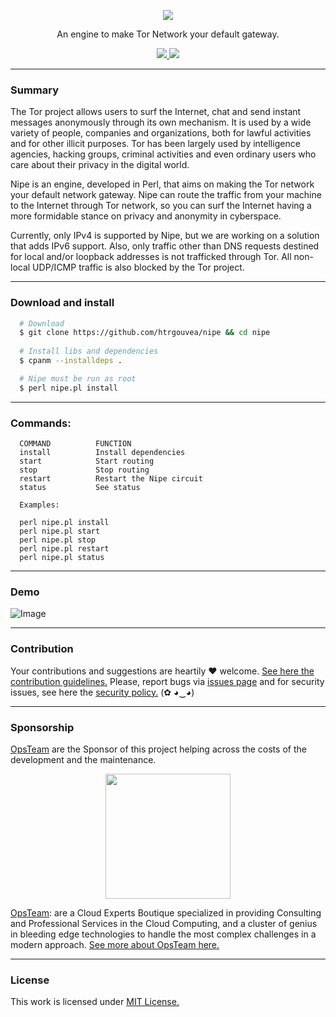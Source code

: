 <p align="center">
  <img src="https://heitorgouvea.me/images/projects/nipe/logo.png">
  <p align="center">An engine to make Tor Network your default gateway.</p>
  <p align="center">
    <a href="/LICENSE.md">
      <img src="https://img.shields.io/badge/license-MIT-blue.svg">
    </a>
    <a href="https://github.com/htrgouvea/nipe/releases">
      <img src="https://img.shields.io/badge/version-0.9.7-blue.svg">
    </a>
  </p>
</p>

---

### Summary

The Tor project allows users to surf the Internet, chat and send instant messages anonymously through its own mechanism. 
It is used by a wide variety of people, companies and organizations, both for lawful activities and for other illicit purposes. Tor has been largely used by intelligence agencies, hacking groups, criminal activities and even ordinary users who care about their privacy in the digital world.
  
Nipe is an engine, developed in Perl, that aims on making the Tor network your default network gateway. Nipe can route the traffic from your machine to the Internet through Tor network, so you can surf the Internet having a more formidable stance on privacy and anonymity in cyberspace.
  
Currently, only IPv4 is supported by Nipe, but we are working on a solution that adds IPv6 support. Also, 
only traffic other than DNS requests destined for local and/or loopback addresses is not trafficked through Tor. 
All non-local UDP/ICMP traffic is also blocked by the Tor project.

---

### Download and install

```bash
  # Download
  $ git clone https://github.com/htrgouvea/nipe && cd nipe
    
  # Install libs and dependencies
  $ cpanm --installdeps .

  # Nipe must be run as root
  $ perl nipe.pl install
```
---

### Commands:
```
  COMMAND          FUNCTION
  install          Install dependencies
  start            Start routing
  stop             Stop routing
  restart          Restart the Nipe circuit
  status           See status

  Examples:

  perl nipe.pl install
  perl nipe.pl start
  perl nipe.pl stop
  perl nipe.pl restart
  perl nipe.pl status
```

---

### Demo

![Image](https://heitorgouvea.me/images/projects/nipe/demo.gif)

---

### Contribution

Your contributions and suggestions are heartily ♥ welcome. [See here the contribution guidelines.](/.github/CONTRIBUTING.md) Please, report bugs via [issues page](https://github.com/htrgouvea/nipe/issues) and for security issues, see here the [security policy.](/SECURITY.md) (✿ ◕‿◕)

---

### Sponsorship

[OpsTeam](https://bit.ly/nipe-and-opsteam) are the Sponsor of this project helping across the costs of the development and the maintenance. 

<p align="center">
  <a href="https://bit.ly/nipe-and-opsteam"><img src="https://heitorgouvea.me/images/assets/opsteam-logo.svg" style="width: 200px"></a>
  <p align="center"></p>
</p>

[OpsTeam](https://bit.ly/nipe-and-opsteam): are a Cloud Experts Boutique specialized in providing Consulting and Professional Services in the Cloud Computing, and a cluster of genius in bleeding edge technologies to handle the most complex challenges in a modern approach. [See more about OpsTeam here.](https://bit.ly/nipe-and-opsteam)

---

### License

This work is licensed under [MIT License.](/LICENSE.md)